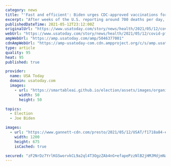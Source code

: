 ```yaml
---
category: news
title: "'Fast and efficient': Biden urges CDC-approved vaccinations for kids 12-15; US deaths lowest in 10 months: Latest COVID-19 updates"
excerpt: "After weeks of the U.S. reporting around 700 deaths per day, the country is now averaging about 600 deaths a day. Latest COVID-19 news."
publishedDateTime: 2021-05-12T23:12:00Z
originalUrl: "https://www.usatoday.com/story/news/health/2021/05/12/covid-pfizer-vaccine-variant-deaths-hesitancy-cases/5046377001/"
webUrl: "https://www.usatoday.com/story/news/health/2021/05/12/covid-pfizer-vaccine-variant-deaths-hesitancy-cases/5046377001/"
ampWebUrl: "https://amp.usatoday.com/amp/5046377001"
cdnAmpWebUrl: "https://amp-usatoday-com.cdn.ampproject.org/c/s/amp.usatoday.com/amp/5046377001"
type: article
quality: 95
heat: 95
published: true

provider:
  name: USA Today
  domain: usatoday.com
  images:
    - url: "https://smartableai.github.io/election/assets/images/organizations/usatoday.com-50x50.jpg"
      width: 50
      height: 50

topics:
  - Election
  - Joe Biden

images:
  - url: "https://www.gannett-cdn.com/presto/2021/05/12/USAT/f1718a84-e8f8-4fa4-95a2-729411511302-AP21131792607869.jpg?auto=webp&crop=5327,2996,x0,y186&format=pjpg&width=1200"
    width: 1200
    height: 675
    isCached: true

secured: "zF2NrDz7YrlKGSworvkCL9a2ql4T3OgzZAb4nG+efapePzzNlB2jHMJMdjmNafGLesI0sG0WYvQRijkkY7+HYBQi7x+wF/rCI0JLDnL3N53JWL2JOFvrXVTBxQGY83k2tki2fUpan2bg5qZ02IAwtCWSYpoGdFZlYSv1iAE6yguCx5decoSMKX/grlf4FQxu2L6ityJUVPcjqTEncrQkT7yHWPiTJqo31OB0WOuy3K7/kHJmtszBJGZu4EbSR/LRMmccTI8Yh0ySTyK3KjuR2to7fN4+39eCOBAJzH7LglnnLTrYwVnAO50UYWF6XP8yPVCh7fBYec+aSNi2nwGc+VqDR1zZ0QsTqB0qBgwetMQ=;NzgxRxV/MVSoUM4ybMOVyQ=="
---
```


